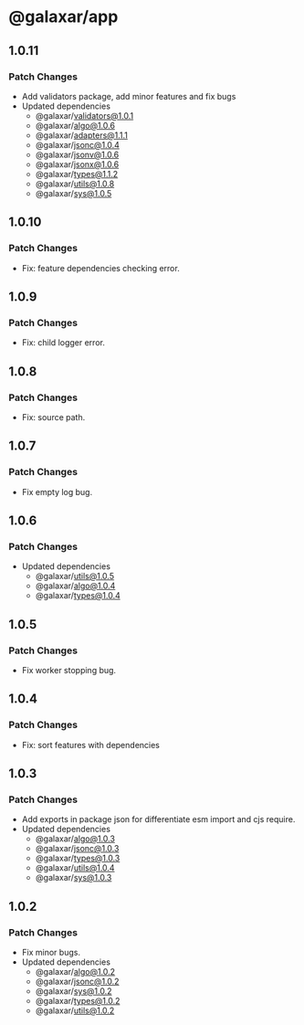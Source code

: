 # @galaxar/app

## 1.0.11

### Patch Changes

-   Add validators package, add minor features and fix bugs
-   Updated dependencies
    -   @galaxar/validators@1.0.1
    -   @galaxar/algo@1.0.6
    -   @galaxar/adapters@1.1.1
    -   @galaxar/jsonc@1.0.4
    -   @galaxar/jsonv@1.0.6
    -   @galaxar/jsonx@1.0.6
    -   @galaxar/types@1.1.2
    -   @galaxar/utils@1.0.8
    -   @galaxar/sys@1.0.5

## 1.0.10

### Patch Changes

-   Fix: feature dependencies checking error.

## 1.0.9

### Patch Changes

-   Fix: child logger error.

## 1.0.8

### Patch Changes

-   Fix: source path.

## 1.0.7

### Patch Changes

-   Fix empty log bug.

## 1.0.6

### Patch Changes

-   Updated dependencies
    -   @galaxar/utils@1.0.5
    -   @galaxar/algo@1.0.4
    -   @galaxar/types@1.0.4

## 1.0.5

### Patch Changes

-   Fix worker stopping bug.

## 1.0.4

### Patch Changes

-   Fix: sort features with dependencies

## 1.0.3

### Patch Changes

-   Add exports in package json for differentiate esm import and cjs require.
-   Updated dependencies
    -   @galaxar/algo@1.0.3
    -   @galaxar/jsonc@1.0.3
    -   @galaxar/types@1.0.3
    -   @galaxar/utils@1.0.4
    -   @galaxar/sys@1.0.3

## 1.0.2

### Patch Changes

-   Fix minor bugs.
-   Updated dependencies
    -   @galaxar/algo@1.0.2
    -   @galaxar/jsonc@1.0.2
    -   @galaxar/sys@1.0.2
    -   @galaxar/types@1.0.2
    -   @galaxar/utils@1.0.2
